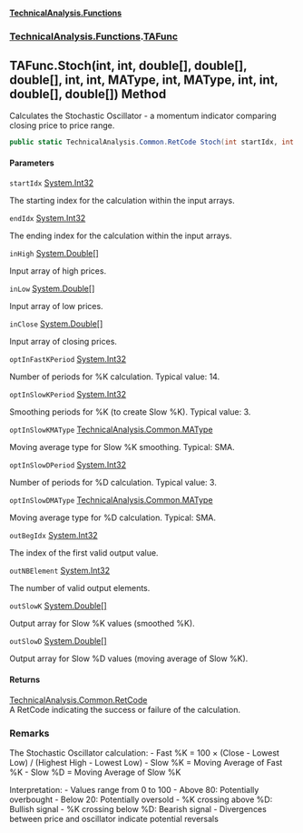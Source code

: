 #### [TechnicalAnalysis\.Functions](Atypical.TechnicalAnalysis.Functions.md 'Atypical\.TechnicalAnalysis\.Functions')
### [TechnicalAnalysis\.Functions](Atypical.TechnicalAnalysis.Functions.md#TechnicalAnalysis.Functions 'TechnicalAnalysis\.Functions').[TAFunc](TAFunc.md 'TechnicalAnalysis\.Functions\.TAFunc')

## TAFunc\.Stoch\(int, int, double\[\], double\[\], double\[\], int, int, MAType, int, MAType, int, int, double\[\], double\[\]\) Method

Calculates the Stochastic Oscillator \- a momentum indicator comparing closing price to price range\.

```csharp
public static TechnicalAnalysis.Common.RetCode Stoch(int startIdx, int endIdx, in double[] inHigh, in double[] inLow, in double[] inClose, in int optInFastKPeriod, in int optInSlowKPeriod, in TechnicalAnalysis.Common.MAType optInSlowKMAType, in int optInSlowDPeriod, in TechnicalAnalysis.Common.MAType optInSlowDMAType, ref int outBegIdx, ref int outNBElement, ref double[] outSlowK, ref double[] outSlowD);
```
#### Parameters

<a name='TechnicalAnalysis.Functions.TAFunc.Stoch(int,int,double[],double[],double[],int,int,TechnicalAnalysis.Common.MAType,int,TechnicalAnalysis.Common.MAType,int,int,double[],double[]).startIdx'></a>

`startIdx` [System\.Int32](https://docs.microsoft.com/en-us/dotnet/api/System.Int32 'System\.Int32')

The starting index for the calculation within the input arrays\.

<a name='TechnicalAnalysis.Functions.TAFunc.Stoch(int,int,double[],double[],double[],int,int,TechnicalAnalysis.Common.MAType,int,TechnicalAnalysis.Common.MAType,int,int,double[],double[]).endIdx'></a>

`endIdx` [System\.Int32](https://docs.microsoft.com/en-us/dotnet/api/System.Int32 'System\.Int32')

The ending index for the calculation within the input arrays\.

<a name='TechnicalAnalysis.Functions.TAFunc.Stoch(int,int,double[],double[],double[],int,int,TechnicalAnalysis.Common.MAType,int,TechnicalAnalysis.Common.MAType,int,int,double[],double[]).inHigh'></a>

`inHigh` [System\.Double](https://docs.microsoft.com/en-us/dotnet/api/System.Double 'System\.Double')[\[\]](https://docs.microsoft.com/en-us/dotnet/api/System.Array 'System\.Array')

Input array of high prices\.

<a name='TechnicalAnalysis.Functions.TAFunc.Stoch(int,int,double[],double[],double[],int,int,TechnicalAnalysis.Common.MAType,int,TechnicalAnalysis.Common.MAType,int,int,double[],double[]).inLow'></a>

`inLow` [System\.Double](https://docs.microsoft.com/en-us/dotnet/api/System.Double 'System\.Double')[\[\]](https://docs.microsoft.com/en-us/dotnet/api/System.Array 'System\.Array')

Input array of low prices\.

<a name='TechnicalAnalysis.Functions.TAFunc.Stoch(int,int,double[],double[],double[],int,int,TechnicalAnalysis.Common.MAType,int,TechnicalAnalysis.Common.MAType,int,int,double[],double[]).inClose'></a>

`inClose` [System\.Double](https://docs.microsoft.com/en-us/dotnet/api/System.Double 'System\.Double')[\[\]](https://docs.microsoft.com/en-us/dotnet/api/System.Array 'System\.Array')

Input array of closing prices\.

<a name='TechnicalAnalysis.Functions.TAFunc.Stoch(int,int,double[],double[],double[],int,int,TechnicalAnalysis.Common.MAType,int,TechnicalAnalysis.Common.MAType,int,int,double[],double[]).optInFastKPeriod'></a>

`optInFastKPeriod` [System\.Int32](https://docs.microsoft.com/en-us/dotnet/api/System.Int32 'System\.Int32')

Number of periods for %K calculation\. Typical value: 14\.

<a name='TechnicalAnalysis.Functions.TAFunc.Stoch(int,int,double[],double[],double[],int,int,TechnicalAnalysis.Common.MAType,int,TechnicalAnalysis.Common.MAType,int,int,double[],double[]).optInSlowKPeriod'></a>

`optInSlowKPeriod` [System\.Int32](https://docs.microsoft.com/en-us/dotnet/api/System.Int32 'System\.Int32')

Smoothing periods for %K \(to create Slow %K\)\. Typical value: 3\.

<a name='TechnicalAnalysis.Functions.TAFunc.Stoch(int,int,double[],double[],double[],int,int,TechnicalAnalysis.Common.MAType,int,TechnicalAnalysis.Common.MAType,int,int,double[],double[]).optInSlowKMAType'></a>

`optInSlowKMAType` [TechnicalAnalysis\.Common\.MAType](https://docs.microsoft.com/en-us/dotnet/api/TechnicalAnalysis.Common.MAType 'TechnicalAnalysis\.Common\.MAType')

Moving average type for Slow %K smoothing\. Typical: SMA\.

<a name='TechnicalAnalysis.Functions.TAFunc.Stoch(int,int,double[],double[],double[],int,int,TechnicalAnalysis.Common.MAType,int,TechnicalAnalysis.Common.MAType,int,int,double[],double[]).optInSlowDPeriod'></a>

`optInSlowDPeriod` [System\.Int32](https://docs.microsoft.com/en-us/dotnet/api/System.Int32 'System\.Int32')

Number of periods for %D calculation\. Typical value: 3\.

<a name='TechnicalAnalysis.Functions.TAFunc.Stoch(int,int,double[],double[],double[],int,int,TechnicalAnalysis.Common.MAType,int,TechnicalAnalysis.Common.MAType,int,int,double[],double[]).optInSlowDMAType'></a>

`optInSlowDMAType` [TechnicalAnalysis\.Common\.MAType](https://docs.microsoft.com/en-us/dotnet/api/TechnicalAnalysis.Common.MAType 'TechnicalAnalysis\.Common\.MAType')

Moving average type for %D calculation\. Typical: SMA\.

<a name='TechnicalAnalysis.Functions.TAFunc.Stoch(int,int,double[],double[],double[],int,int,TechnicalAnalysis.Common.MAType,int,TechnicalAnalysis.Common.MAType,int,int,double[],double[]).outBegIdx'></a>

`outBegIdx` [System\.Int32](https://docs.microsoft.com/en-us/dotnet/api/System.Int32 'System\.Int32')

The index of the first valid output value\.

<a name='TechnicalAnalysis.Functions.TAFunc.Stoch(int,int,double[],double[],double[],int,int,TechnicalAnalysis.Common.MAType,int,TechnicalAnalysis.Common.MAType,int,int,double[],double[]).outNBElement'></a>

`outNBElement` [System\.Int32](https://docs.microsoft.com/en-us/dotnet/api/System.Int32 'System\.Int32')

The number of valid output elements\.

<a name='TechnicalAnalysis.Functions.TAFunc.Stoch(int,int,double[],double[],double[],int,int,TechnicalAnalysis.Common.MAType,int,TechnicalAnalysis.Common.MAType,int,int,double[],double[]).outSlowK'></a>

`outSlowK` [System\.Double](https://docs.microsoft.com/en-us/dotnet/api/System.Double 'System\.Double')[\[\]](https://docs.microsoft.com/en-us/dotnet/api/System.Array 'System\.Array')

Output array for Slow %K values \(smoothed %K\)\.

<a name='TechnicalAnalysis.Functions.TAFunc.Stoch(int,int,double[],double[],double[],int,int,TechnicalAnalysis.Common.MAType,int,TechnicalAnalysis.Common.MAType,int,int,double[],double[]).outSlowD'></a>

`outSlowD` [System\.Double](https://docs.microsoft.com/en-us/dotnet/api/System.Double 'System\.Double')[\[\]](https://docs.microsoft.com/en-us/dotnet/api/System.Array 'System\.Array')

Output array for Slow %D values \(moving average of Slow %K\)\.

#### Returns
[TechnicalAnalysis\.Common\.RetCode](https://docs.microsoft.com/en-us/dotnet/api/TechnicalAnalysis.Common.RetCode 'TechnicalAnalysis\.Common\.RetCode')  
A RetCode indicating the success or failure of the calculation\.

### Remarks
The Stochastic Oscillator calculation:
\- Fast %K = 100 × \(Close \- Lowest Low\) / \(Highest High \- Lowest Low\)
\- Slow %K = Moving Average of Fast %K
\- Slow %D = Moving Average of Slow %K

Interpretation:
\- Values range from 0 to 100
\- Above 80: Potentially overbought
\- Below 20: Potentially oversold
\- %K crossing above %D: Bullish signal
\- %K crossing below %D: Bearish signal
\- Divergences between price and oscillator indicate potential reversals